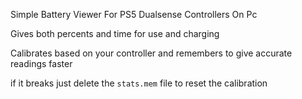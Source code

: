 Simple Battery Viewer For PS5 Dualsense Controllers On Pc

Gives both percents and time for use and charging

Calibrates based on your controller and remembers to give accurate readings faster

if it breaks just delete the `stats.mem` file to reset the calibration